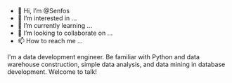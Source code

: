 - 👋 Hi, I’m @Senfos
- 👀 I’m interested in ...
- 🌱 I’m currently learning ...
- 💞️ I’m looking to collaborate on ...
- 📫 How to reach me ...

<!---
Senfos/Senfos is a ✨ special ✨ repository because its `README.md` (this file) appears on your GitHub profile.
You can click the Preview link to take a look at your changes.
--->
I'm a data development engineer. Be familiar with Python and data warehouse construction, simple data analysis, and data mining in database development.
Welcome to talk!
